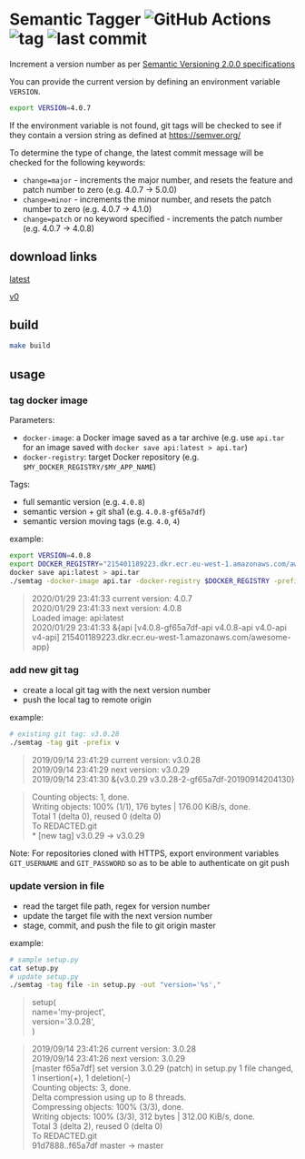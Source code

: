 # Semantic Tagger ![GitHub Actions](https://img.shields.io/github/workflow/status/mpdred/semantic-tagger/Pipeline/master) ![tag](https://img.shields.io/github/v/tag/mpdred/semantic-tagger) ![last commit](https://img.shields.io/github/last-commit/mpdred/semantic-tagger)

Increment a version number as per [Semantic Versioning 2.0.0 specifications](https://semver.org/)

You can provide the current version by defining an environment variable `VERSION`.
```bash
export VERSION=4.0.7
```
If the environment variable is not found, git tags will be checked to see if they contain a version string as defined at https://semver.org/

To determine the type of change, the latest commit message will be checked for the following keywords:
- `change=major` - increments the major number, and resets the feature and patch number to zero (e.g. 4.0.7 -> 5.0.0)
- `change=minor` - increments the minor number, and resets the patch number to zero (e.g. 4.0.7 -> 4.1.0)
- `change=patch` or no keyword specified - increments the patch number (e.g. 4.0.7 -> 4.0.8)


## download links
[latest](https://mpdred-public.s3-eu-west-1.amazonaws.com/semtag)

[v0](https://mpdred-public.s3-eu-west-1.amazonaws.com/semtag-v0)

## build
```bash
make build
```

## usage
### tag docker image
Parameters:
- `docker-image`: a Docker image saved as a tar archive (e.g. use `api.tar` for an image saved with `docker save api:latest > api.tar`)
- `docker-registry`: target Docker repository (e.g. `$MY_DOCKER_REGISTRY/$MY_APP_NAME`)

Tags:
- full semantic version (e.g. `4.0.8`)
- semantic version + git sha1 (e.g. `4.0.8-gf65a7df`)
- semantic version moving tags (e.g. `4.0`, `4`)

example:
```bash
export VERSION=4.0.8
export DOCKER_REGISTRY="215401189223.dkr.ecr.eu-west-1.amazonaws.com/awesome-app"
docker save api:latest > api.tar
./semtag -docker-image api.tar -docker-registry $DOCKER_REGISTRY -prefix v -suffix '-api'
```
> 2020/01/29 23:41:33 current version: 4.0.7
<br>2020/01/29 23:41:33 next version: 4.0.8
<br>Loaded image: api:latest
<br>2020/01/29 23:41:33 &{api [v4.0.8-gf65a7df-api v4.0.8-api v4.0-api v4-api] 215401189223.dkr.ecr.eu-west-1.amazonaws.com/awesome-app}

### add new git tag
- create a local git tag with the next version number
- push the local tag to remote origin

example:
```bash
# existing git tag: v3.0.28
./semtag -tag git -prefix v
```
> 2019/09/14 23:41:29 current version: v3.0.28
<br>2019/09/14 23:41:29 next version: v3.0.29
<br>2019/09/14 23:41:30 &{v3.0.29 v3.0.28-2-gf65a7df-20190914204130}

> Counting objects: 1, done.
<br>Writing objects: 100% (1/1), 176 bytes | 176.00 KiB/s, done.
<br>Total 1 (delta 0), reused 0 (delta 0)
<br>To REDACTED.git
<br> * [new tag]         v3.0.29 -> v3.0.29


Note: For repositories cloned with HTTPS, export environment variables `GIT_USERNAME` and `GIT_PASSWORD` so as to be able to authenticate on git push

### update version in file
- read the target file path, regex for version number
- update the target file with the next version number
- stage, commit, and push the file to git origin master

example:
```bash
# sample setup.py
cat setup.py
# update setup.py
./semtag -tag file -in setup.py -out "version='%s',"
```
> setup(
<br>    name='my-project',
<br>    version='3.0.28',
<br>  )

> 2019/09/14 23:41:26 current version: 3.0.28
<br>2019/09/14 23:41:26 next version: 3.0.29
<br>[master f65a7df] set version 3.0.29 (patch) in setup.py 1 file changed, 1 insertion(+), 1 deletion(-)
<br>Counting objects: 3, done.
<br>Delta compression using up to 8 threads.
<br>Compressing objects: 100% (3/3), done.
<br>Writing objects: 100% (3/3), 312 bytes | 312.00 KiB/s, done.
<br>Total 3 (delta 2), reused 0 (delta 0)
<br>To REDACTED.git
<br>   91d7888..f65a7df  master -> master
